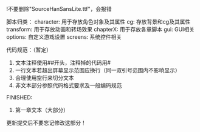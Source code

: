 !不要删除"SourceHanSansLite.ttf"，会报错

脚本归类：
character: 用于存放角色对象及其属性
cg: 存放背景和cg及其属性
transform: 用于存放动画和转场效果
chapterX: 用于存放各章脚本
gui: GUI相关
options: 自定义游戏设置
screens: 系统控件相关

代码规范：（暂定）
1. 文本注释使用##开头，注释掉的代码用#
2. 一行文本若超出屏幕显示范围应换行（同一双引号范围内不影响显示）
3. 合理使用空行来切分文本
4. 非文本部分参照代码格式要求及一般编码规范

FINISHED:
1. 第一章文本（大部分）

更新提交后不要忘记修改这部分！